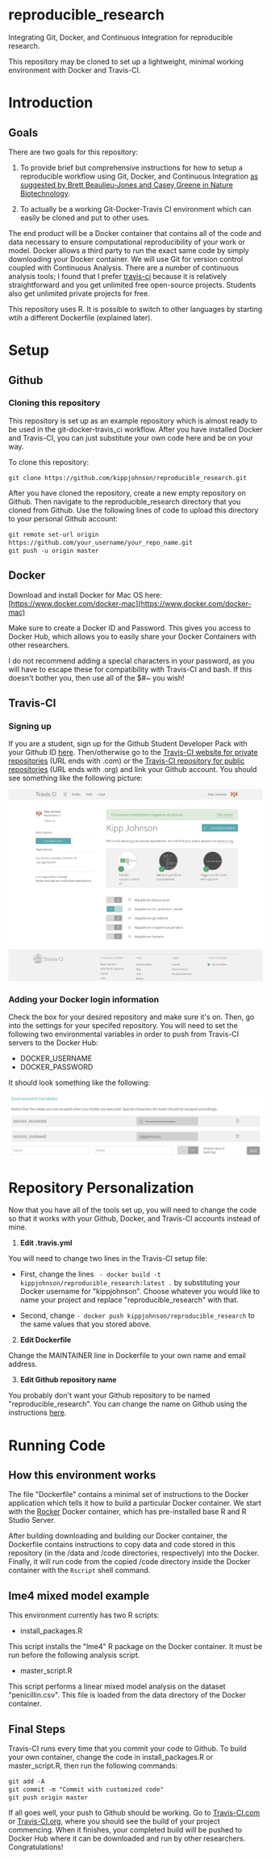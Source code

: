 # reproducible_research
Integrating Git, Docker, and Continuous Integration for reproducible research.

This repository may be cloned to set up a lightweight, minimal working environment with Docker and Travis-CI.

# Introduction

## Goals

There are two goals for this repository:

1. To provide brief but comprehensive instructions for how to setup a reproducible workflow using Git, Docker, and Continuous Integration [as suggested by Brett Beaulieu-Jones and Casey Greene in Nature Biotechnology](http://www.nature.com/nbt/journal/v35/n4/abs/nbt.3780.html "Reproducibility of computational workflows is automated using continuous analysis").

2. To actually be a working Git-Docker-Travis CI environment which can easily be cloned and put to other uses.

The end product will be a Docker container that contains all of the code and data necessary to ensure computational reproducibility of your work or model. Docker allows a third party to run the exact same code by simply downloading your Docker container. We will use Git for version control coupled with Continuous Analysis. There are a number of continuous analysis tools; I found that I prefer [travis-ci](https://travis-ci.com) because it is relatively straightforward and you get unlimited free open-source projects. Students also get unlimited private projects for free.

This repository uses R. It is possible to switch to other languages by starting wtih a different Dockerfile (explained later).

# Setup

## Github

### Cloning this repository

This repository is set up as an example repository which is almost ready to be used in the git-docker-travis_ci workflow. After you have installed Docker and Travis-CI, you can just substitute your own code here and be on your way.

To clone this repository:

```shell
git clone https://github.com/kippjohnson/reproducible_research.git
```

After you have cloned the repository, create a new empty repository on Github. Then navigate to the reproducible_research directory that you cloned from Github. Use the following lines of code to upload this directory to your personal Github account:

```
git remote set-url origin https://github.com/your_username/your_repo_name.git
git push -u origin master
```

## Docker

Download and install Docker for Mac OS here: [https://www.docker.com/docker-mac](https://www.docker.com/docker-mac)

Make sure to create a Docker ID and Password. This gives you access to Docker Hub, which allows you to easily share your Docker Containers with other researchers.

I do not recommend adding a special characters in your password, as you will have to escape these for compatibility with Travis-CI and bash. If this doesn't bother you, then use all of the $#~ you wish!

## Travis-CI

### Signing up

If you are a student, sign up for the Github Student Developer Pack with your Github ID [here](https://education.github.com/pack). Then/otherwise go to the [Travis-CI website for private repositories](https://travis-ci.com) (URL ends with .com) or the [Travis-CI repository for public repositories](https://travis-ci.org) (URL ends with .org) and link your Github account. You should see something like the following picture:

![alt text](https://github.com/kippjohnson/reproducible_research/blob/master/img/Travis_CI_private_repos.png?raw=true "Travis CI Screenshot")

### Adding your Docker login information

Check the box for your desired repository and make sure it's on. Then, go into the settings for your specifed repository. You will need to set the following two environmental variables in order to push from Travis-CI servers to the Docker Hub:

* DOCKER_USERNAME
* DOCKER_PASSWORD

It should look something like the following:

![alt text](https://github.com/kippjohnson/reproducible_research/blob/master/img/travis_ci_docker_info.png?raw=true "Travis CI Docker Info")

# Repository Personalization

Now that you have all of the tools set up, you will need to change the code so that it works with your Github, Docker, and Travis-CI accounts instead of mine.

1. **Edit .travis.yml**

You will need to change two lines in the Travis-CI setup file:

* First, change the lines ```  - docker build -t kippjohnson/reproducible_research:latest . ``` by substituting your Docker username for "kippjohnson". Choose whatever you would like to name your project and replace "reproducible_research" with that.

* Second, change ```- docker push kippjohnson/reproducible_research``` to the same values that you stored above.

2. **Edit Dockerfile**

Change the MAINTAINER line in Dockerfile to your own name and email address.

3. **Edit Github repository name**

You probably don't want your Github repository to be named "reproducible_research". You can change the name on Github using the instructions [here](https://help.github.com/articles/renaming-a-repository/).

# Running Code

## How this environment works

The file "Dockerfile" contains a minimal set of instructions to the Docker application which tells it how to build a particular Docker container. We start with the [Rocker](https://github.com/rocker-org/rocker) Docker container, which has pre-installed base R and R Studio Server.

After building downloading and building our Docker container, the Dockerfile contains instructions to copy data and code stored in this repository (in the /data and /code directories, respectively) into the Docker. Finally, it will run code from the copied /code directory inside the Docker container with the ```Rscript``` shell command.

## lme4 mixed model example

This environment currently has two R scripts:

* install_packages.R

This script installs the "lme4" R package on the Docker container. It must be run before the following analysis script.

* master_script.R

This script performs a linear mixed model analysis on the dataset "penicillin.csv". This file is loaded from the data directory of the Docker container.

## Final Steps

Travis-CI runs every time that you commit your code to Github. To build your own container, change the code in install_packages.R or master_script.R, then run the following commands:

```
git add -A
git commit -m "Commit with customized code"
git push origin master
```

If all goes well, your push to Github should be working. Go to [Travis-CI.com](https://travis-ci.com) or [Travis-CI.org](https://travis-ci.org), where you should see the build of your project commencing. When it finishes, your completed build will be pushed to Docker Hub where it can be downloaded and run by other researchers. Congratulations!
